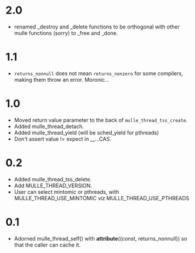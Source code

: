 2.0
===
* renamed _destroy and _delete functions to be orthogonal with other mulle 
  functions (sorry) to _free and _done.

1.1
===

* `returns_nonnull` does not mean `returns_nonzero` for some compilers,
making them throw an error. Moronic...

1.0
===
* Moved return value parameter to the back of `mulle_thread_tss_create`.
* Added mulle_thread_detach.
* Added mulle_thread_yield (will be sched_yield for pthreads)
* Don't assert value != expect in __...CAS.

0.2
===
* Added mulle_thread_tss_delete.
* Add MULLE_THREAD_VERSION.
* User can select mintomic or pthreads, with MULLE_THREAD_USE_MINTOMIC viz
MULLE_THREAD_USE_PTHREADS

0.1
===

* Adorned mulle_thread_self() with __attribute__((const, returns_nonnull)) so that
the caller can cache it.


 